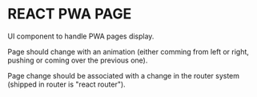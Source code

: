 REACT PWA PAGE
==============

UI component to handle PWA pages display.

Page should change with an animation (either comming from left or right, pushing or coming over the previous one).

Page change should be associated with a change in the router system (shipped in router is "react router").